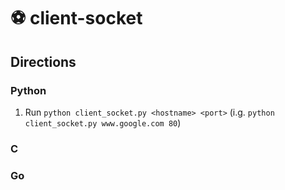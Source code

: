 # ⚽️ client-socket

## Directions

### Python

1. Run `python client_socket.py <hostname> <port>` (i.g. `python client_socket.py www.google.com 80`)

### C

### Go
